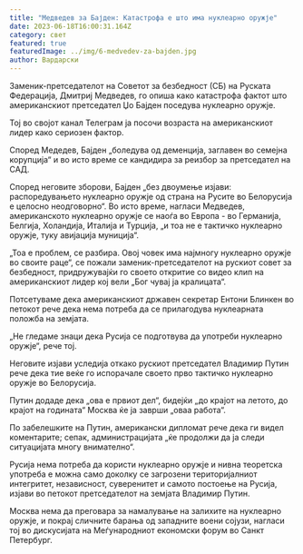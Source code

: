 ```yaml
---
title: "Медведев за Бајден: Катастрофа е што има нуклеарно оружје"
date: 2023-06-18T16:00:31.164Z
category: свет
featured: true
featuredImage: ../img/6-medvedev-za-bajden.jpg
author: Вардарски
---
```

Заменик-претседателот на Советот за безбедност (СБ) на Руската Федерација, Дмитриј Медведев, го опиша како катастрофа фактот што американскиот претседател Џо Бајден поседува нуклеарно оружје.

Тој во својот канал Телеграм ја посочи возраста на американскиот лидер како сериозен фактор.

Според Медедев, Бајден „боледува од деменција, заглавен во семејна корупција“ и во исто време се кандидира за реизбор за претседател на САД.

Според неговите зборови, Бајден „без двоумење изјави: распоредувањето нуклеарно оружје од страна на Русите во Белорусија е целосно неодговорно“. Во исто време, нагласи Медведев, американското нуклеарно оружје се наоѓа во Европа - во Германија, Белгија, Холандија, Италија и Турција, „и тоа не е тактичко нуклеарно оружје, туку авијација муниција“.

„Тоа е проблем, се разбира. Овој човек има најмногу нуклеарно оружје во своите раце“, се пожали заменик-претседателот на рускиот совет за безбедност, придружувајќи го своето откритие со видео клип на американскиот лидер кој вели „Бог чувај ја кралицата“.

Потсетуваме дека американскиот државен секретар Ентони Блинкен во петокот рече дека нема потреба да се прилагодува нуклеарната положба на земјата.

„Не гледаме знаци дека Русија се подготвува да употреби нуклеарно оружје“, рече тој.

Неговите изјави уследија откако рускиот претседател Владимир Путин рече дека тие веќе го испорачале своето прво тактичко нуклеарно оружје во Белорусија.

Путин додаде дека „ова е првиот дел“, бидејќи „до крајот на летото, до крајот на годината“ Москва ќе ја заврши „оваа работа“.

По забелешките на Путин, американски дипломат рече дека ги видел коментарите; сепак, администрацијата „ќе продолжи да ја следи ситуацијата многу внимателно“.

Русија нема потреба да користи нуклеарно оружје и нивна теоретска употреба е можна само доколку се загрозени територијалниот интегритет, независност, суверенитет и самото постоење на Русија, изјави во петокот претседателот на земјата Владимир Путин.

Москва нема да преговара за намалување на залихите на нуклеарно оружје, и покрај сличните барања од западните воени сојузи, нагласи тој во дискусијата на Меѓународниот економски форум во Санкт Петербург.